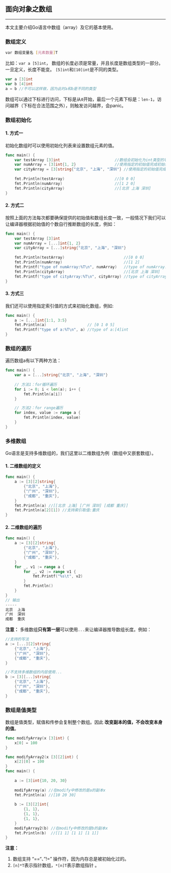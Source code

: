 ## 面向对象之数组

---

本文主要介绍Go语言中数组（array）及它的基本使用。

### 数组定义

```bash
var 数组变量名 [元素数量]T
```

比如：`var a [5]int`， 数组的长度必须是常量，并且长度是数组类型的一部分。一旦定义，长度不能变。 `[5]int`和`[10]int`是不同的类型。

```go
var a [3]int
var b [4]int
a = b //不可以这样做，因为此时a和b是不同的类型
```

数组可以通过下标进行访问，下标是从`0`开始，最后一个元素下标是：`len-1`，访问越界（下标在合法范围之外），则触发访问越界，会panic。

### 数组初始化

#### 1. 方式一

初始化数组时可以使用初始化列表来设置数组元素的值。

```go
func main() {
	var testArray [3]int                        //数组会初始化为int类型的零值
	var numArray = [3]int{1, 2}                 //使用指定的初始值完成初始化
	var cityArray = [3]string{"北京", "上海", "深圳"} //使用指定的初始值完成初始化
    
	fmt.Println(testArray)                      //[0 0 0]
	fmt.Println(numArray)                       //[1 2 0]
	fmt.Println(cityArray)                      //[北京 上海 深圳]
}
```

#### 2. 方式二

按照上面的方法每次都要确保提供的初始值和数组长度一致，一般情况下我们可以让编译器根据初始值的个数自行推断数组的长度，例如：

```go
func main() {
	var testArray [3]int
	var numArray = [...]int{1, 2}
	var cityArray = [...]string{"北京", "上海", "深圳"}
    
	fmt.Println(testArray)                          //[0 0 0]
	fmt.Println(numArray)                           //[1 2]
	fmt.Printf("type of numArray:%T\n", numArray)   //type of numArray:[2]int
	fmt.Println(cityArray)                          //[北京 上海 深圳]
	fmt.Printf("type of cityArray:%T\n", cityArray) //type of cityArray:[3]string
}
```

#### 3. 方式三

我们还可以使用指定索引值的方式来初始化数组，例如:

```go
func main() {
	a := [...]int{1:1, 3:5}
	fmt.Println(a)                  // [0 1 0 5]
	fmt.Printf("type of a:%T\n", a) //type of a:[4]int
}
```

### 数组的遍历

遍历数组a有以下两种方法：

```go
func main() {
	var a = [...]string{"北京", "上海", "深圳"}
    
	// 方法1：for循环遍历
	for i := 0; i < len(a); i++ {
		fmt.Println(a[i])
	}

	// 方法2：for range遍历
	for index, value := range a {
		fmt.Println(index, value)
	}
}
```

### 多维数组

Go语言是支持多维数组的，我们这里以二维数组为例（数组中又嵌套数组）。

#### 1. 二维数组的定义

```go
func main() {
	a := [3][2]string{
		{"北京", "上海"},
		{"广州", "深圳"},
		{"成都", "重庆"},
	}
	fmt.Println(a) //[[北京 上海] [广州 深圳] [成都 重庆]]
	fmt.Println(a[2][1]) //支持索引取值:重庆
}
```

#### 2. 二维数组的遍历

```go
func main() {
	a := [3][2]string{
		{"北京", "上海"},
		{"广州", "深圳"},
		{"成都", "重庆"},
	}
	for _, v1 := range a {
		for _, v2 := range v1 {
			fmt.Printf("%s\t", v2)
		}
		fmt.Println()
	}
}
// 输出
-----
北京	上海	
广州	深圳	
成都	重庆
```

**注意：** 多维数组**只有第一层**可以使用`...`来让编译器推导数组长度。例如：

```go
//支持的写法
a := [...][2]string{
	{"北京", "上海"},
	{"广州", "深圳"},
	{"成都", "重庆"},
}

//不支持多维数组的内层使用...
b := [3][...]string{
	{"北京", "上海"},
	{"广州", "深圳"},
	{"成都", "重庆"},
}
```

### 数组是值类型

数组是值类型，赋值和传参会复制整个数组。因此 **改变副本的值，不会改变本身的值**。

```go
func modifyArray(x [3]int) {
	x[0] = 100
}

func modifyArray2(x [3][2]int) {
	x[2][0] = 100
}
func main() {
    
	a := [3]int{10, 20, 30}
    
	modifyArray(a) //在modify中修改的是a的副本x
	fmt.Println(a) //[10 20 30]
    
	b := [3][2]int{
		{1, 1},
		{1, 1},
		{1, 1},
	}
	modifyArray2(b) //在modify中修改的是b的副本x
	fmt.Println(b)  //[[1 1] [1 1] [1 1]]
}
```

**注意：**

1. 数组支持 “==“、”!=” 操作符，因为内存总是被初始化过的。
2. `[n]*T`表示指针数组，`*[n]T`表示数组指针 。
